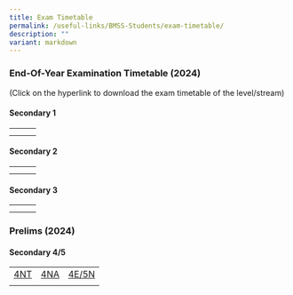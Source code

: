 ```yaml
---
title: Exam Timetable
permalink: /useful-links/BMSS-Students/exam-timetable/
description: ""
variant: markdown
---
```

### End-Of-Year Examination Timetable (2024)

(Click on the hyperlink to download the exam timetable of the level/stream)

#### Secondary 1

|  |  |  |
|---|---|---|
| | | |
|  |  |  |

#### Secondary 2

|  |  |  |
|---|---|---|
|  |  |  |
|  |  |  |

#### Secondary 3

|  |  |  |
|---|---|---|
|  |  |  |
|  |  |  |

### Prelims (2024)
#### Secondary 4/5

|  |  |  |
|---|---|---|
|[4NT](/files/2024_PRELIM_EXAMINATION_TIMETABLE_Letter_to_Students_2__24Jun__4NT.pdf) |[4NA](/files/2024_PRELIM_EXAMINATION_TIMETABLE_Letter_to_Students_2__24Jun__4NA.pdf) |[4E/5N](/files/2024_PRELIM_EXAMINATION_TIMETABLE_Letter_to_Students_2__24Jun__4E5N.pdf) |
|  |  |  |